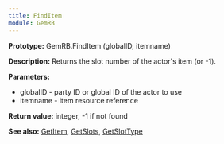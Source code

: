 ```yaml
---
title: FindItem
module: GemRB
---
```


**Prototype:** GemRB.FindItem (globalID, itemname)

**Description:** Returns the slot number of the actor's item (or -1).

**Parameters:**
  * globalID - party ID or global ID of the actor to use
  * itemname - item resource reference

**Return value:** integer, -1 if not found

**See also:** [GetItem](GetItem.md), [GetSlots](GetSlots.md), [GetSlotType](GetSlotType.md)
